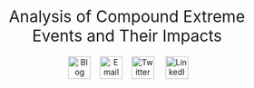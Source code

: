 
<h1 style="font-weight:normal" align="center">
Analysis of Compound Extreme Events and Their Impacts 
</h1>

<div align="center">

   
<a href="https://hazardaware.org/"><img border="0" alt="Blog" src="https://assets.dryicons.com/uploads/icon/svg/4926/home.svg" width="40" height="40"></a>   
<a href="mailto:javedali28@gmail.com"><img border="0" alt="Email" src="https://assets.dryicons.com/uploads/icon/svg/8007/c804652c-fae4-43d7-b539-187d6a408254.svg" width="40" height="40"></a>   
<a href="https://twitter.com/javedali99"><img border="0" alt="Twitter" src="https://assets.dryicons.com/uploads/icon/svg/8385/c23f7ffc-ca8d-4246-8978-ce9f6d5bcc99.svg" width="40" height="40"></a>    
<a href="https://www.linkedin.com/in/javedali18/"><img border="0" alt="LinkedIn" src="https://assets.dryicons.com/uploads/icon/svg/8337/a347cd89-1662-4421-be90-58e5e8004eae.svg" width="40" height="40"></a>   

